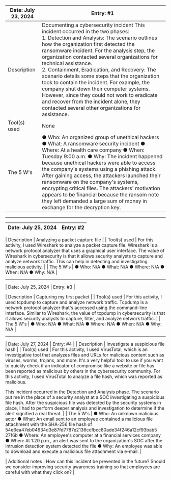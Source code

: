 | Date: July 23, 2024 | Entry: #1 |
|---------------------|-----------|
| Description | Documenting a cybersecurity incident This incident occurred in the two phases: <br> 1.  Detection and Analysis: The scenario outlines how the organization first detected the ransomware incident. For the analysis step, the organization contacted several organizations for technical assistance. <br> 2.  Containment, Eradication, and Recovery: The scenario details some steps that the organization took to contain the incident. For example, the company shut down their computer systems. However, since they could not work to eradicate and recover from the incident alone, they contacted several other organizations for assistance. |
| Tool(s) used | None |
| The 5 W's | ● Who: An organized group of unethical hackers ● What: A ransomware security incident ● Where: At a health care company ● When: Tuesday 9:00 a.m. ● Why: The incident happened because unethical hackers were able to access the company's systems using a phishing attack. After gaining access, the attackers launched their ransomware on the company's systems, encrypting critical files. The attackers' motivation appears to be financial because the ransom note they left demanded a large sum of money in exchange for the decryption key. |

---

| Date: July 25, 2024 | Entry: #2 |
|---------------------|-----------|

| Description | Analyzing a packet capture file |
| Tool(s) used | For this activity, I used Wireshark to analyze a packet capture file. Wireshark is a
network protocol analyzer that uses a graphical user interface. The value of
Wireshark in cybersecurity is that it allows security analysts to capture and
analyze network traffic. This can help in detecting and investigating malicious
activity. |
| The 5 W's | ● Who: N/A
● What: N/A
● Where: N/A
● When: N/A
● Why: N/A |

---

| Date: July 25, 2024 | Entry: #3 |

| Description | Capturing my first packet |
| Tool(s) used | For this activity, I used tcpdump to capture and analyze network traffic.
Tcpdump is a network protocol analyzer that's accessed using the
command-line interface. Similar to Wireshark, the value of tcpdump in
cybersecurity is that it allows security analysts to capture, filter, and analyze
network traffic. |
| The 5 W's | ● Who: N/A
● What: N/A
● Where: N/A
● When: N/A
● Why: N/A |

---

| Date: July 27, 2024 | Entry: #4 |
| Description | Investigate a suspicious file hash |
| Tool(s) used | For this activity, I used VirusTotal, which is an investigative tool that analyzes
files and URLs for malicious content such as viruses, worms, trojans, and more.
It's a very helpful tool to use if you want to quickly check if an indicator of
compromise like a website or file has been reported as malicious by others in
the cybersecurity community. For this activity, I used VirusTotal to analyze a file
hash, which was reported as malicious.

This incident occurred in the Detection and Analysis phase. The scenario put
me in the place of a security analyst at a SOC investigating a suspicious file
hash. After the suspicious file was detected by the security systems in place, I
had to perform deeper analysis and investigation to determine if the alert
signified a real threat. |
| The 5 W's | ● Who: An unknown malicious actor
● What: An email sent to an employee contained a malicious file
attachment with the SHA-256 file hash of
54e6ea47eb04634d3e87fd7787e2136ccfbcc80ade34f246a12cf93bab5
27f6b
● Where: An employee's computer at a financial services company
● When: At 1:20 p.m., an alert was sent to the organization's SOC after the
intrusion detection system detected the file
● Why: An employee was able to download and execute a malicious file
attachment via e-mail. |

| Additional notes | How can this incident be prevented in the future? Should we consider
improving security awareness training so that employees are careful with what
they click on? |
